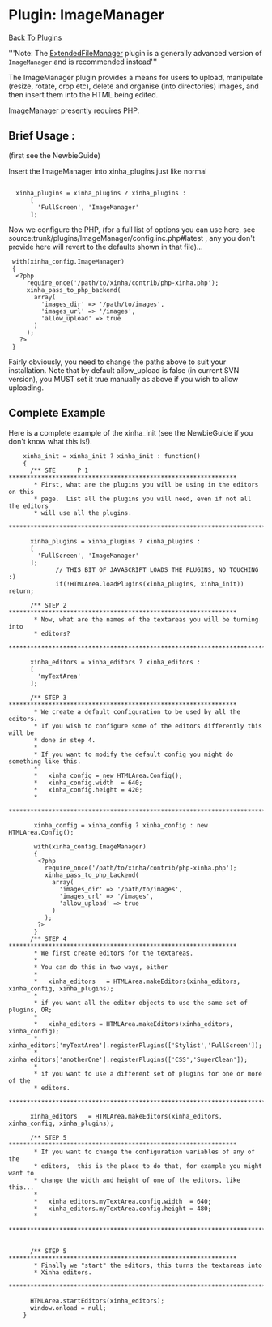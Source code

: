 # Plugin: ImageManager
[Back To Plugins](Plugins.html)

'''Note: The [ExtendedFileManager](Plugins/ExtendedFileManager.html) plugin is a generally advanced version of `ImageManager` and is recommended instead'''

The ImageManager plugin provides a means for users to upload, manipulate (resize, rotate, crop etc), delete and organise (into directories) images, and then insert them into the HTML being edited.

ImageManager presently requires PHP.

## Brief Usage :
(first see the NewbieGuide)

Insert the ImageManager into xinha_plugins just like normal
```

  xinha_plugins = xinha_plugins ? xinha_plugins :
      [
        'FullScreen', 'ImageManager'
      ];

```

Now we configure the PHP, (for a full list of options you can use here, see source:trunk/plugins/ImageManager/config.inc.php#latest , any you don't provide here will revert to the defaults shown in that file)...

```
 with(xinha_config.ImageManager)
 {
  <?php
     require_once('/path/to/xinha/contrib/php-xinha.php');
     xinha_pass_to_php_backend(
       array(
         'images_dir' => '/path/to/images', 
         'images_url' => '/images',
         'allow_upload' => true
       )
     ); 
   ?>
 }
```

Fairly obviously, you need to change the paths above to suit your installation.  Note that by default allow_upload is false (in current SVN version), you MUST set it true manually as above if you wish to allow uploading.

## Complete Example
Here is a complete example of the xinha_init (see the NewbieGuide if you don't know what this is!).
```
    xinha_init = xinha_init ? xinha_init : function()
    {
      /** STE      P 1 ***************************************************************
       * First, what are the plugins you will be using in the editors on this
       * page.  List all the plugins you will need, even if not all the editors
       * will use all the plugins.
       ************************************************************************/

      xinha_plugins = xinha_plugins ? xinha_plugins :
      [
        'FullScreen', 'ImageManager'
      ];
             // THIS BIT OF JAVASCRIPT LOADS THE PLUGINS, NO TOUCHING  :)
             if(!HTMLArea.loadPlugins(xinha_plugins, xinha_init)) return;

      /** STEP 2 ***************************************************************
       * Now, what are the names of the textareas you will be turning into
       * editors?
       ************************************************************************/

      xinha_editors = xinha_editors ? xinha_editors :
      [
        'myTextArea'
      ];

      /** STEP 3 ***************************************************************
       * We create a default configuration to be used by all the editors.
       * If you wish to configure some of the editors differently this will be
       * done in step 4.
       *
       * If you want to modify the default config you might do something like this.
       *
       *   xinha_config = new HTMLArea.Config();
       *   xinha_config.width  = 640;
       *   xinha_config.height = 420;
       *
       *************************************************************************/

       xinha_config = xinha_config ? xinha_config : new HTMLArea.Config();

       with(xinha_config.ImageManager)
       {
        <?php
          require_once('/path/to/xinha/contrib/php-xinha.php');
          xinha_pass_to_php_backend(
            array(
              'images_dir' => '/path/to/images', 
              'images_url' => '/images',
              'allow_upload' => true
            )
          ); 
        ?>
       }
      /** STEP 4 ***************************************************************
       * We first create editors for the textareas.
       *
       * You can do this in two ways, either
       *
       *   xinha_editors   = HTMLArea.makeEditors(xinha_editors, xinha_config, xinha_plugins);
       *
       * if you want all the editor objects to use the same set of plugins, OR;
       *
       *   xinha_editors = HTMLArea.makeEditors(xinha_editors, xinha_config);
       *   xinha_editors['myTextArea'].registerPlugins(['Stylist','FullScreen']);
       *   xinha_editors['anotherOne'].registerPlugins(['CSS','SuperClean']);
       *
       * if you want to use a different set of plugins for one or more of the
       * editors.
       ************************************************************************/

      xinha_editors   = HTMLArea.makeEditors(xinha_editors, xinha_config, xinha_plugins);

      /** STEP 5 ***************************************************************
       * If you want to change the configuration variables of any of the
       * editors,  this is the place to do that, for example you might want to
       * change the width and height of one of the editors, like this...
       *
       *   xinha_editors.myTextArea.config.width  = 640;
       *   xinha_editors.myTextArea.config.height = 480;
       *
       ************************************************************************/


      /** STEP 5 ***************************************************************
       * Finally we "start" the editors, this turns the textareas into
       * Xinha editors.
       ************************************************************************/

      HTMLArea.startEditors(xinha_editors);
      window.onload = null;
    }

```
